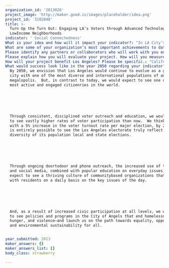 ```yaml
---
organization_id: '2013026'
project_image: 'http://maker.good.is/images/placeholder/idea.png'
project_id: '3102048'
title: >-
  Turn Up the Turn Out: Engaging LA’s Voters through Advanced Technology in
  LowIncome Neighborhoods
indicator: ' Social Connectedness'
What is your idea and how will it impact your indicator?: "In LA City’s March 5th local primary election, only 16% of registered voters cast a ballot, with especially poor turnout in lowincome neighborhoods throughout the City.  \n\n\n\n\n\nCalifornia Calls proposes to reclaim democracy in the City of Angels by significantly increasing voter outreach, education and engagement in Los Angeles.\n\n\n\n\n\nWe will increase the connectedness of LA’s voters by experimenting with both proven and new methods of voter engagement.  Building upon a onetoone voter contact model developed over four years by California Calls, we will engage an estimated 120,000 voters in Los Angeles during 2013.  We expect that by the June 2014 primary election in Los Angeles, the voters we have contacted will demonstrate a 5% to 8% increase in their voting rates as compared to the average voter.\n\n\n\n\n\nOur program will target South and East Los Angeles, focusing on new, unlikely and occasional voters.  This is a wholly different strategy than most political campaigns which focus on “always” voters who are older, more upper income and less racially diverse than Los Angeles.  Our goal is to make the Los Angeles electorate reflect the diversity of LA’s residents.  In turn, this will lead to local elected officials and public policies that better serve the interests of the vast majority of the City’s diverse population.\n\n\n\n\n\nOur proven approach will be supplemented with new technologies to help boost volunteer efficiency and overall voter engagement through three key strategies:\n\n\n\n\n\n1.\tSMART PHONES SPEED UP DOORTODOOR VOTER CONTACT \n\n\n\n\n\nCalifornia Calls will provide training, technology support and database management to four communitybased organizations in LA County who will visit voters doortodoor in the early Summer and Fall of 2013.  We will equip community volunteers and daily team members with 100 “smart phones” to greatly increase their efficiency and allow them to contact more voters.  They will:  \n\n\n\n\n\n*find voters’ addresses quickly by using the phone’s GIS mapping function \n\n\n*input new information about the voter (e.g., phone, email, key interests) into the database, eliminating the need for document scanning \n\n\n*go “green” by eliminating paper documents\n\n\n*provide team captains with a realtime system to monitor and assist field canvassers \n\n\n\n\n\nCalifornia Calls plans to contact a total of 24,000 voters at their front door during the two cycles.  The Smart Phones will increase contacts by roughly 10%, expanding our total outreach to 26,400 voters.  We will collect phone numbers, emails and other voter data on all 26,400 voters for ongoing use in voter civic engagement through programs described below.\n\n\n\n\n\n2.  TELEPHONE TOWN HALLS CONNECT LOWPROPENSITY VOTERS TO LOCAL GOVERNMENT\n\n\n\n\n\nBased on successful experience by U.S. Congresswoman Karen Bass who regularly communicates with her constituents in Los Angeles, we propose a series of five “Telephone Town Halls” with LA voters to introduce them to the new Mayor and new City Council members who will take office on July 1, 2013.  \n\n\n\n\n\nUsing webbased technology, roughly 20,000 voters are dialed in the early evening and invited to listen to a short update from the Mayor or Council representative.  Typically about 10% (2,000) choose to listen.  After a short presentation, voters are invited to ask questions and discuss.  The Telephone Town Hall can offer live translation into Spanish and other languages.\n\n\n\n\n\nWe propose to conduct five Telephone Town Halls during 2013 with voters in South and East Los Angeles, reaching about 10,000 voters.  We will hold one Citywide TeleTown Hall with the new Mayor and four TeleTown Halls with Council representatives from districts where our four community organizations are located.  \n\n\n\n\n\nThis new technology provides a unique and meaningful opportunity for voters to connect to their elected representatives, and provides California Calls and its member groups an opportunity to identify and involve voters who express interest in civic affairs for future followup.\n\n\n\n\n\n3.   VOTER OUTREACH  PHONEBANK USING DIALER  TECHNOLOGY\n\n\n\n\n\nCalifornia Calls will add one Voter Outreach Phone bank to its 2013 program to contact an additional 23,000 LA voters.  We use a sophisticated, largescale predictive dialing system which eliminates answering machines and “not homes”, and puts phoners directly into conversation with “live” voters.\n\n\n\n\n\nThe four LAbased groups who contact voters will survey them on current policy issues and invite them to the TelephoneTown Halls and other community meetings.  Interested voters will also become part of California Calls’ database file for use in mobilizing voter turnout for the June 2014 gubernatorial primary election.\n\n\n\n\n\nBy integrating these three advanced technologies with the “human touch” that is offered by our community volunteers and team members, we will expand our LA voter outreach by more than 35,000 contacts, for a total civic engagement program of nearly 120,000 voters."
What are some of your organization’s most important achievements to date?: "California Calls is a statewide alliance of communitybased organizations working to win systemic public policy reforms to achieve progressive taxation, stable funding for public services, government responsiveness to community needs, and highroad economic growth.   With 31 community groups organized in 11 strategic counties, California Calls is mounting a longterm, ambitious civic engagement program to build a powerful base of voters in lowincome and immigrant communities of color, with a special focus on educating and turning out new, occasional and young voters.\n\n\n\n\n\nCalifornia Calls member organizations work on many issues: health and human services, education, immigrant’s rights, environmental justice, housing, jobs, living wages.  In addition to the electoral mobilization program, the member organizations employ a broad range of strategies to advance their work: grassroots community organizing, leadership development, policy research, direct action, legislative advocacy, and public policy campaigns.  \n\n\n\n\n\nThe longterm goal of California Calls is to develop a bottomup statewide alliance of organizations with the power to turn out 500,000 supporters of progressive tax and fiscal reforms who normally do not participate in elections.  In addition, California Calls actively works to build collaborations with other statewide organizations who share the same vision of renewing the “California Dream” wherein the state can offer a world class public education system, a vital social safety net, and a modern public infrastructure to support dynamic and sustainable economic growth.\n\n\n\n\n\nSince 2009, California Calls has identified more than 574,000 unlikely voters in 11 counties across the state who express support for progressive tax and budget policies.  In November 2012, the California Calls Action Fund supported Proposition 30 (see video), a ballot measure which has already generated over $6 billion annually for California’s K12 schools and the UC/CSU higher education systems.  Through a massive “ground game” of getoutthevote activities, California Calls contacted 293,613 voters, of which 80% made it to the polls!  This compared with average statewide voter turnout of only 71%.  These voters represented a crucial margin of victory, providing over 3% of the statewide vote total for new funding for education, social service and public safety programs.  \n\n\n\n\n\nKey groups of historically underrepresented constituencies voted at even higher margins:  \n\n\n\n\n\n*\tAmong young voters age 25 to 34, California Calls supporters voted at a rate of 72% compared to the statewide average of only 57%a 15% point increase!\n\n\n*AfricanAmerican voters identified by California Calls as supporters participated at a rate of 85%, compared to 67% of AfricanAmerican voters statewide—an 18% point increase!  \n\n\n*Immigrant voters identified by California Calls as supporters participated at an average rate of 81%, compared to a statewide average of 68%a 13% point increase\n\n\n"
Please identify any partners or collaborators who will work with you on this project.: "Four community groups are members of California Calls and will lead the onetoone voter contact to engage lowincome Latino, AfricanAmerican and Asian Pacific Islander voters.  All have years of community organizing experience in their neighborhoods:\n\n\n\n\n\n*\tAssociation of Californians for Community Empowerment (ACCE), South LA, Watts and central LA; \n\n\n*\tCommunity Coalition (COCO), South Los Angeles; \n\n\n*\tInner City Struggle (ICS), East Los Angeles and Boyle Heights; \n\n\n*\tStrategic Concepts in Organizing & Policy Education (SCOPE), South LA.\n\n\n\n\n\nCalifornia Calls will provide centralized training, equipment purchase, database management and support to the local organizations, helping to increase efficiency and overall impact.\n\n\n"
Please explain how you will evaluate your project. How will you measure success?: "California Calls is a metricsdriven organization.  We use sophisticated data analysis, tracking, reporting and realtime evaluation methods to gauge whether we are meeting our numeric targets for voter contacts, identification and education.\n\n\n\n\n\nSince the founding of California Calls in 2009, we have developed a number of systems for monitoring and measuring our strategy, activities and performance.  These include:\n\n\n\n\n\na.  Voter Contacts Made Per Volunteer or Team Member:  Now that we have conducted 10 cycles of civic engagement programs across the state, we know that a high performance phone bank volunteer or team member should be able to contact XX number of voters per hour.  Doortodoor contacts are much more labor intensive, but should reach an average of XX per hour.  We monitor these voter contact rates on a daily basis during the program. \n\n\n\n\n\nb.  Voter Contacts Made Per Organization:  We work with our member community organizations to set ambitious, yet realistic goals for voter contact.  Once we agree to a plan, California Calls trains, supports and monitors the local organization for the duration.  The local organization monitors and coordinates the daily volunteers and team members.  If an organization is falling behind, California Calls will intervene with added training, support and assistance to help meet the target goals.\n\n\n\n\n\nc.  Voter Analysis:  We are experts in working with data from the LA City Clerk, LA County Registrar of Voters and a private voter information vendor to track voter participation and turnout rates.  For the proposed program, we would compare the voter statistics from the upcoming June 2014 Gubernatorial Election to the Citywide (or Countywide) voting average to measure our impact.  We may also compare to earlier (November 2010 or November 2012) election data, with the proviso that there are many mitigating factors.  We would expect to see an increase in voter turnout amongst our target voters of between 5 to 8% compared to the Citywide average. \n\n\n\n\n\nd.  Voter Telephone Town Hall Participation Rates & Reoccurrence:  This is a new technology and approach to increase voter engagement.  We would track and evaluate the following information:  \n\n\n\n\n\n*\tnumber of voters contacted to participate; \n\n\n*\tnumber of voters choosing to participate in teleconference;\n\n\n*\taverage number of minutes that voter stays on teleconference call;\n\n\n*\tnumber of voters who request ongoing notification of Telephone Town Halls\n\n\n*\tnumber of voters who return to participate in future Telephone Town Halls\n\n\n*\tnumber of Town Hall voters who actually vote in future elections\n\n\n\n\n\nWe would expect to see a direct correlation and increase between those voters who choose to participate in the Town Halls and their voting behavior.\n\n\n"
How will your project benefit Los Angeles? Please be specific.: "California Calls’ voter engagement program will help to reclaim the democratic process that now belongs to special interests, lobbyists and campaign committees.  We encourage lowincome voters to exercise their democratic right to vote with stunning success.  The simple reason is that our “messengers”—the volunteers and team members who reach out to voters—are peers.  Through the communitybased organizations which operate these programs, young, bilingual people of color serve as doortodoor canvassers and phone bankers who talk to voters.  They establish a rapport that earns the trust of skeptical voters.\n\n\n\n\n\nBy engaging voters consistently in understanding crucial public policy issues (not only during election cycles), the California Calls model of voter engagement will produce several direct benefits:\n\n\n\n\n\na.  Advance Policies to Benefit LowIncome People:  Our member organizations  (see below)  have outstanding track records winning significant benefits for lowincome communities throughout Los Angeles, including:\n\n\n\n\n\n*\treducing the number of nuisance liquor stores and transient motels; \n\n\n*\tassuring that all high schools offer collegeprep courses and adequate college counselors; \n\n\n*\tnegotiating with large companies—like Dreamworks—to provide jobs and apprenticeship training for inner city youth; \n\n\n*\tdesigning an energy conservation program for publiclyowned buildings that trains inner city youth in “green” construction;\n\n\n*\tcreating programs for homeowners to avoid foreclosure and stay in their homes\n\n\n*\tclosing toxic and harmful factories next to schools\n\n\n\n\n\nThe proposed voter outreach program will enable all four community organizations to identify and recruit local residents to become involved in ongoing campaigns and to develop their leadership skills.\n\n\n\n\n\nb.  Increase Voter Turnout so LA’s Electorate Reflects Our Population:  \n\n\n\n\n\nThe California Call’s model of civic engagement targets new and occasional voters in lowincome Latino, AfricanAmerican and immigrant neighborhoods.  By increasing the voting participation rate of these residents, our program will help to insure that policies and candidates will more closely reflect the views and desires of residents of Los Angeles—the true meaning of democracy.  Especially in local elections where turnout rates are historically low, this program can create a tipping point for greater representation of lowincome communities.\n\n\n\n\n\nc.  Create Accountability for Elected Representatives through an Informed Citizenry\n\n\n\n\n\nCalifornia Calls will increase accountability and transparency of elected representatives by creating a more informed and engaged citizenry.  Our Telephone Town Halls will provide voters with the opportunity to hear directly—and engage directly—with the City’s new Mayor, new City Council members and other elected officials.  The ongoing education and discussion through doortodoor canvassing and highcapacity phone outreach will increase the level of voter understanding on key issues.\n\n\n"
What would success look like in the year 2050 regarding your indicator?: >+
  By 2050, we envision that Los Angeles would continue to evolve as a global
  city with one of the most diverse and international populations of any world
  megalopolis.  But, in contrast to today, we would expect to see one of the
  most active and engaged citizenries in the world.  






  Through consistent, disciplined voter outreach and education, we would expect
  to see vastly higher rates of voter participation than now.  We think that
  with a 5% increase in the voter turnout rate per major election, by 2050, it
  is entirely possible to see the Los Angeles electorate truly reflect the
  diversity of its population local and state elections.






  Through ongoing doortodoor and phone outreach, the increased use of technology
  and social media, combined with popular education on everyday issues, we would
  expect to see a thriving culture of communitybased organizations that engage
  with residents on a daily basis on the key issues of the day.






  And, as a result of increased civic participation at all levels, we would hope
  to see policies and programs in the City of Angels that end homelessness,
  hunger, and violence—and launch us on the path towards equality, opportunity,
  and environmental sustainability for all.


year_submitted: 2013
maker_answers: {}
maker_answers_list: []
body_class: strawberry

---
```

